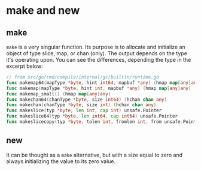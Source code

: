 # make and new

## make
`make` is a very singular function. Its purpose is to allocate and initialize
an object of type slice, map, or chan (only). The output depends on the type
it's operating upon. You can see the differences, depending the type in the
excerpt below:

```go
// from src/go/cmd/compile/internal/gc/builtin/runtime.go
func makemap64(mapType *byte, hint int64, mapbuf *any) (hmap map[any]any)
func makemap(mapType *byte, hint int, mapbuf *any) (hmap map[any]any)
func makemap_small() (hmap map[any]any)
func makechan64(chanType *byte, size int64) (hchan chan any)
func makechan(chanType *byte, size int) (hchan chan any)
func makeslice(typ *byte, len int, cap int) unsafe.Pointer
func makeslice64(typ *byte, len int64, cap int64) unsafe.Pointer
func makeslicecopy(typ *byte, tolen int, fromlen int, from unsafe.Pointer) unsafe.Pointer
```

## new
It can be thought as a `make` alternative, but with a size equal to zero and
always initializing the value to its zero value.
